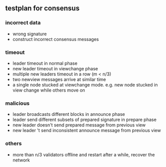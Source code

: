 ## testplan for consensus

### incorrect data

- wrong signature
- construct incorrect consensus messages

### timeout

- leader timeout in normal phase
- new leader timeout in viewchange phase
- multiple new leaders timeout in a row (m < n/3)
- two newview messages arrive at similar time
- a single node stucked at viewchange mode. e.g. new node stucked in view change while others move on

### malicious

- leader broadcasts different blocks in announce phase
- leader send different subsets of prepared signature in prepare phase
- new leader doesn't send prepared message from previous view
- new leader 't send inconsistent announce message from previous view

### others

- more than n/3 validators offline and restart after a while, recover the network
